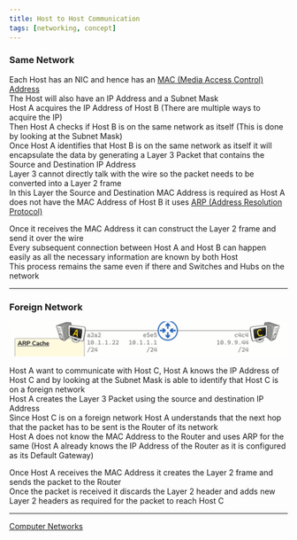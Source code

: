 ```yaml
---
title: Host to Host Communication
tags: [networking, concept]
---
```


### Same Network

Each Host has an NIC and hence has an [MAC (Media Access Control) Address](../TCP-IP%20Layers/2%20-%20Data%20Link%20%28Network%20Interface%29%20Protocols/MAC%20%28Media%20Access%20Control%29%20Address.md)  
The Host will also have an IP Address and a Subnet Mask  
Host A acquires the IP Address of Host B (There are multiple ways to acquire the IP)  
Then Host A checks if Host B is on the same network as itself (This is done by looking at the Subnet Mask)  
Once Host A identifies that Host B is on the same network as itself it will encapsulate the data by generating a Layer 3 Packet that contains the Source and Destination IP Address  
Layer 3 cannot directly talk with the wire so the packet needs to be converted into a Layer 2 frame  
In this Layer the Source and Destination MAC Address is required as Host A does not have the MAC Address of Host B it uses [ARP (Address Resolution Protocol)](../TCP-IP%20Layers/2%20-%20Data%20Link%20%28Network%20Interface%29%20Protocols/ARP%20%28Address%20Resolution%20Protocol%29.md)

Once it receives the MAC Address it can construct the Layer 2 frame and send it over the wire  
Every subsequent connection between Host A and Host B can happen easily as all the necessary information are known by both Host  
This process remains the same even if there and Switches and Hubs on the network

---

### Foreign Network

![Foreign Network Communication](../images/foreign-network-communication.png)

Host A want to communicate with Host C, Host A knows the IP Address of Host C and by looking at the Subnet Mask is able to identify that Host C is on a foreign network  
Host A creates the Layer 3 Packet using the source and destination IP Address  
Since Host C is on a foreign network Host A understands that the next hop that the packet has to be sent is the Router of its network  
Host A does not know the MAC Address to the Router and uses ARP for the same (Host A already knows the IP Address of the Router as it is configured as its Default Gateway)

Once Host A receives the MAC Address it creates the Layer 2 frame and sends the packet to the Router  
Once the packet is received it discards the Layer 2 header and adds new Layer 2 headers as required for the packet to reach Host C

---

[Computer Networks](../Computer%20Networks.md)